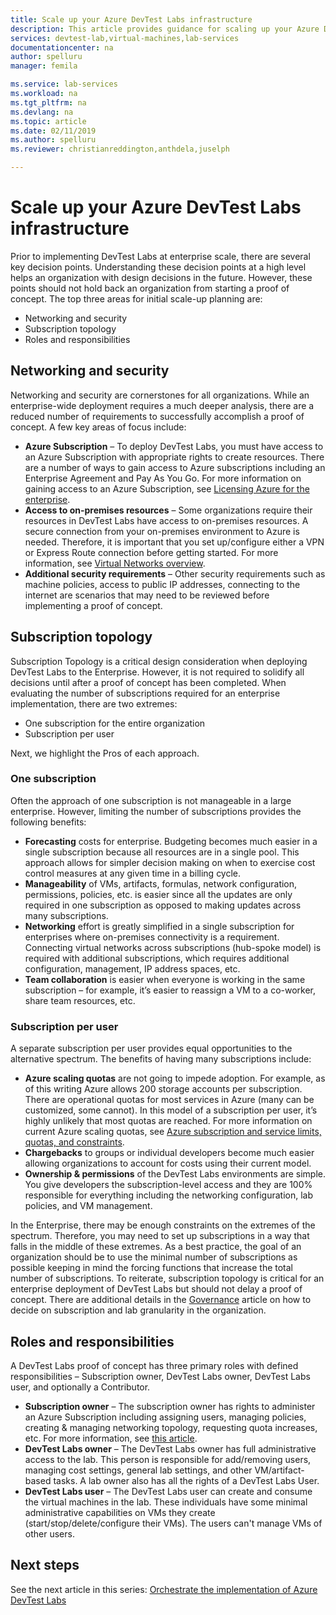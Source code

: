 ```yaml
---
title: Scale up your Azure DevTest Labs infrastructure
description: This article provides guidance for scaling up your Azure DevTest Labs infrastructure.  
services: devtest-lab,virtual-machines,lab-services
documentationcenter: na
author: spelluru
manager: femila

ms.service: lab-services
ms.workload: na
ms.tgt_pltfrm: na
ms.devlang: na
ms.topic: article
ms.date: 02/11/2019
ms.author: spelluru
ms.reviewer: christianreddington,anthdela,juselph

---
```


# Scale up your Azure DevTest Labs infrastructure
Prior to implementing DevTest Labs at enterprise scale, there are several key decision points. Understanding these decision points at a high level helps an organization with design decisions in the future. However, these points should not hold back an organization from starting a proof of concept. The top three areas for initial scale-up planning are:

- Networking and security
- Subscription topology
- Roles and responsibilities

## Networking and security
Networking and security are cornerstones for all organizations. While an enterprise-wide deployment requires a much deeper analysis, there are a reduced number of requirements to successfully accomplish a proof of concept. A few key areas of focus include:

- **Azure Subscription** – To deploy DevTest Labs, you must have access to an Azure Subscription with appropriate rights to create resources. There are a number of ways to gain access to Azure subscriptions including an Enterprise Agreement and Pay As You Go. For more information on gaining access to an Azure Subscription, see [Licensing Azure for the enterprise](https://azure.microsoft.com/pricing/enterprise-agreement/).
- **Access to on-premises resources** – Some organizations require their resources in DevTest Labs have access to on-premises resources. A secure connection from your on-premises environment to Azure is needed. Therefore, it is important that you set up/configure either a VPN or Express Route connection before getting started. For more information, see [Virtual Networks overview](../virtual-network/virtual-networks-overview.md).
- **Additional security requirements** – Other security requirements such as machine policies, access to public IP addresses, connecting to the internet are scenarios that may need to be reviewed before implementing a proof of concept. 

## Subscription topology
Subscription Topology is a critical design consideration when deploying DevTest Labs to the Enterprise. However, it is not required to solidify all decisions until after a proof of concept has been completed. When evaluating the number of subscriptions required for an enterprise implementation, there are two extremes: 

- One subscription for the entire organization
- Subscription per user

Next, we highlight the Pros of each approach.

### One subscription
Often the approach of one subscription is not manageable in a large enterprise. However, limiting the number of subscriptions provides the following benefits:

- **Forecasting** costs for enterprise.  Budgeting becomes much easier in a single subscription because all resources are in a single pool. This approach allows for simpler decision making on when to exercise cost control measures at any given time in a billing cycle.
- **Manageability** of VMs, artifacts, formulas, network configuration, permissions, policies, etc. is easier since all the updates are only required in one subscription as opposed to making updates across many subscriptions.
- **Networking** effort is greatly simplified in a single subscription for enterprises where on-premises connectivity is a requirement. Connecting virtual networks across subscriptions (hub-spoke model) is required with additional subscriptions, which requires additional configuration, management, IP address spaces, etc.
- **Team collaboration** is easier when everyone is working in the same subscription – for example, it’s easier to reassign a VM to a co-worker, share team resources, etc.

### Subscription per user
A separate subscription per user provides equal opportunities to the alternative spectrum. The benefits of having many subscriptions include:

- **Azure scaling quotas** are not going to impede adoption. For example, as of this writing Azure allows 200 storage accounts per subscription. There are operational quotas for most services in Azure (many can be customized, some cannot). In this model of a subscription per user, it’s highly unlikely that most quotas are reached. For more information on current Azure scaling quotas, see [Azure subscription and service limits, quotas, and constraints](../azure-resource-manager/management/azure-subscription-service-limits.md).
- **Chargebacks** to groups or individual developers become much easier allowing organizations to account for costs using their current model.
- **Ownership & permissions** of the DevTest Labs environments are simple. You give developers the subscription-level access and they are 100% responsible for everything including the networking configuration, lab policies, and VM management.

In the Enterprise, there may be enough constraints on the extremes of the spectrum. Therefore, you may need to set up subscriptions in a way that falls in the middle of these extremes. As a best practice, the goal of an organization should be to use the minimal number of subscriptions as possible keeping in mind the forcing functions that increase the total number of subscriptions. To reiterate, subscription topology is critical for an enterprise deployment of DevTest Labs but should not delay a proof of concept. There are additional details in the [Governance](devtest-lab-guidance-governance-policy-compliance.md) article on how to decide on subscription and lab granularity in the organization.

## Roles and responsibilities
A DevTest Labs proof of concept has three primary roles with defined responsibilities – Subscription owner, DevTest Labs owner, DevTest Labs user, and optionally a Contributor.

- **Subscription owner** – The subscription owner has rights to administer an Azure Subscription including assigning users, managing policies, creating & managing networking topology, requesting quota increases, etc. For more information, see [this article](../role-based-access-control/rbac-and-directory-admin-roles.md).
- **DevTest Labs owner** – The DevTest Labs owner has full administrative access to the lab. This person is responsible for add/removing users, managing cost settings, general lab settings, and other VM/artifact-based tasks. A lab owner also has all the rights of a DevTest Labs User.
- **DevTest Labs user** – The DevTest Labs user can create and consume the virtual machines in the lab. These individuals have some minimal administrative capabilities on VMs they create (start/stop/delete/configure their VMs). The users can't manage VMs of other users.

## Next steps
See the next article in this series: [Orchestrate the implementation of Azure DevTest Labs](devtest-lab-guidance-orchestrate-implementation.md)